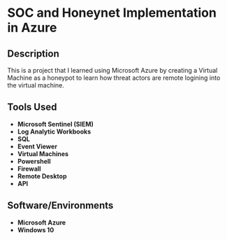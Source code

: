 <h1> SOC and Honeynet Implementation in Azure</h1>

<h2>Description</h2>
This is a project that I learned using Microsoft Azure by creating a Virtual Machine as a honeypot to learn how threat actors are remote logining into the virtual machine.
<br />

<h2>Tools Used</h2>

-  <b>Microsoft Sentinel (SIEM)<b>
-  <b>Log Analytic Workbooks
-  <b>SQL
-  <b>Event Viewer
-  <b>Virtual Machines
-  <b>Powershell
-  <b>Firewall
-  <b>Remote Desktop
-  API

<h2>Software/Environments</h2>

-  <b>Microsoft Azure</b>
-  <b>Windows 10</b>
